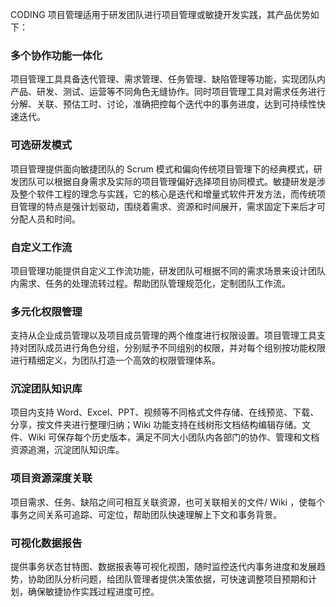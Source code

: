 CODING 项目管理适用于研发团队进行项目管理或敏捷开发实践，其产品优势如下：

### 多个协作功能一体化
项目管理工具具备迭代管理、需求管理、任务管理、缺陷管理等功能，实现团队内产品、研发、测试、运营等不同角色无缝协作。同时项目管理工具对需求任务进行分解、关联、预估工时、讨论，准确把控每个迭代中的事务进度，达到可持续性快速迭代。

### 可选研发模式
项目管理提供面向敏捷团队的 Scrum 模式和偏向传统项目管理下的经典模式，研发团队可以根据自身需求及实际的项目管理偏好选择项目协同模式。敏捷研发是涉及整个软件工程的理念与实践，它的核心是迭代和增量式软件开发方法，而传统项目管理的特点是强计划驱动，围绕着需求、资源和时间展开，需求固定下来后才可分配人员和时间。

### 自定义工作流
项目管理功能提供自定义工作流功能，研发团队可根据不同的需求场景来设计团队内需求、任务的处理流转过程。帮助团队管理规范化，定制团队工作流。

### 多元化权限管理
支持从企业成员管理以及项目成员管理的两个维度进行权限设置。项目管理工具支持对团队成员进行角色分组，分别赋予不同组别的权限，并对每个组别按功能权限进行精细定义，为团队打造一个高效的权限管理体系。

### 沉淀团队知识库
项目内支持 Word、Excel、PPT、视频等不同格式文件存储、在线预览、下载、分享，按文件夹进行整理归纳；Wiki 功能支持在线树形文档结构编辑存储。文件、Wiki 可保存每个历史版本，满足不同大小团队内各部门的协作、管理和文档资源追溯，沉淀团队知识库。

### 项目资源深度关联
项目需求、任务、缺陷之间可相互关联资源，也可关联相关的文件/ Wiki ，使每个事务之间关系可追踪、可定位，帮助团队快速理解上下文和事务背景。

### 可视化数据报告
提供事务状态甘特图、数据报表等可视化视图，随时监控迭代内事务进度和发展趋势，协助团队分析问题，给团队管理者提供决策依据，可快速调整项目预期和计划，确保敏捷协作实践过程进度可控。

